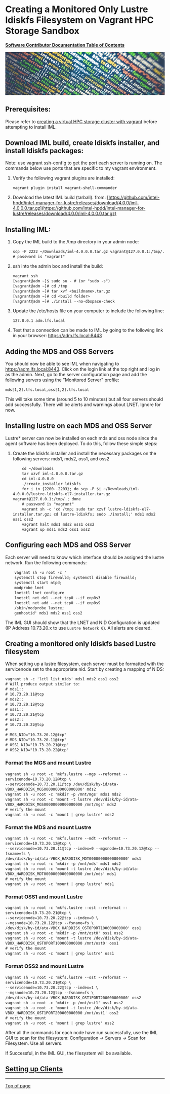 # <a name="Top"></a>Creating a Monitored Only Lustre ldiskfs Filesystem on Vagrant HPC Storage Sandbox

[**Software Contributor Documentation Table of Contents**](cd_TOC.md)

![ldiskfs](md_Graphics/monitored_filesystem_sm.jpg)

## Prerequisites:

Please refer to [creating a virtual HPC storage cluster with vagrant](https://github.com/intel-hpdd/vagrantfiles) before attempting to install IML.

## Download IML build, create ldiskfs installer, and install ldiskfs packages:

Note: use vagrant ssh-config to get the port each server is running on. The commands below use ports that are specific to my vagrant environment.

1. Verify the following vagrant plugins are installed:
   ```
   vagrant plugin install vagrant-shell-commander
   ```
2. Download the latest IML build (tarball).
   from: [https://github.com/intel-hpdd/intel-manager-for-lustre/releases/download/4.0.0/iml-4.0.0.0.tar.gz](https://github.com/intel-hpdd/intel-manager-for-lustre/releases/download/4.0.0/iml-4.0.0.0.tar.gz)

## Installing IML:

1. Copy the IML build to the /tmp directory in your admin node:
   ```
   scp -P 2222 ~/Downloads/iml-4.0.0.0.tar.gz vagrant@127.0.0.1:/tmp/.
   # password is "vagrant"
   ```
2. ssh into the admin box and install the build:
   ```
   vagrant ssh
   [vagrant@adm ~]$ sudo su - # (or "sudo -s")
   [vagrant@adm ~]# cd /tmp
   [vagrant@adm ~]# tar xvf <buildname>.tar.gz
   [vagrant@adm ~]# cd <build folder>
   [vagrant@adm ~]# ./install --no-dbspace-check
   ```
3. Update the /etc/hosts file on your computer to include the following line:
   ```
   127.0.0.1 adm.lfs.local
   ```
4. Test that a connection can be made to IML by going to the following link in your browser:
   https://adm.lfs.local:8443

## Adding the MDS and OSS Servers

You should now be able to see IML when navigating to https://adm.lfs.local:8443. Click on the login link at the top right and log in as the admin. Next, go to the server configuration page and add the following servers using the "Monitored Server" profile:

```
mds[1,2].lfs.local,oss[1,2].lfs.local
```

This will take some time (around 5 to 10 minutes) but all four servers should add successfully.
There will be alerts and warnings about LNET. Ignore for now.

## Installing lustre on each MDS and OSS Server

Lustre\* server can now be installed on each mds and oss node since the agent software has been deployed. To do this, follow these simple steps:

1. Create the ldiskfs installer and install the necessary packages on the following servers: mds1, mds2, oss1, and oss2
   ```
       cd ~/downloads
       tar xzvf iml-4.0.0.0.tar.gz
       cd iml-4.0.0.0
       ./create_installer ldiskfs
       for i in {2200..2203}; do scp -P $i ~/Downloads/iml-4.0.0.0/lustre-ldiskfs-el7-installer.tar.gz vagrant@127.0.0.1:/tmp/.; done
       # password is "vagrant"
       vagrant sh -c 'cd /tmp; sudo tar xzvf lustre-ldiskfs-el7-installer.tar.gz; cd lustre-ldiskfs; sudo ./install;' mds1 mds2 oss1 oss2
       vagrant halt mds1 mds2 oss1 oss2
       vagrant up mds1 mds2 oss1 oss2
   ```

## Configuring each MDS and OSS Server

Each server will need to know which interface should be assigned the lustre network.
Run the following commands:

```
    vagrant sh -u root -c '
    systemctl stop firewalld; systemctl disable firewalld;
    systemctl start ntpd;
    modprobe lnet
    lnetctl lnet configure
    lnetctl net del --net tcp0 --if enp0s3
    lnetctl net add --net tcp0 --if enp0s9
    /sbin/modprobe lustre;
    genhostid' mds1 mds2 oss1 oss2
```

The IML GUI should show that the LNET and NID Configuration is updated (IP Address 10.73.20.x to use `Lustre Network 0`). All alerts are cleared.

## Creating a monitored only ldiskfs based Lustre filesystem

When setting up a lustre filesystem, each server must be formatted with the servicenode set to the appropriate nid. Start by creating a mapping of NIDS:

```
vagrant sh -c 'lctl list_nids' mds1 mds2 oss1 oss2
# Will produce output similar to:
# mds1::
# 10.73.20.11@tcp
# mds2::
# 10.73.20.12@tcp
# oss1::
# 10.73.20.21@tcp
# oss2::
# 10.73.20.22@tcp
#
# MGS_NID="10.73.20.12@tcp"
# MDS_NID="10.73.20.11@tcp"
# OSS1_NID="10.73.20.21@tcp"
# OSS2_NID="10.73.20.22@tcp"
```

### Format the MGS and mount Lustre

```
vagrant sh -u root -c 'mkfs.lustre --mgs --reformat --servicenode=10.73.20.12@tcp \
--servicenode=10.73.20.11@tcp /dev/disk/by-id/ata-VBOX_HARDDISK_MGS00000000000000000' mds2
vagrant sh -u root -c 'mkdir -p /mnt/mgs' mds1 mds2
vagrant sh -u root -c 'mount -t lustre /dev/disk/by-id/ata-VBOX_HARDDISK_MGS00000000000000000 /mnt/mgs' mds2
# verify the mount
vagrant sh -u root -c 'mount | grep lustre' mds2
```

### Format the MDS and mount Lustre

```
vagrant sh -u root -c 'mkfs.lustre --mdt --reformat --servicenode=10.73.20.12@tcp \
--servicenode=10.73.20.11@tcp --index=0 --mgsnode=10.73.20.12@tcp --fsname=fs \
/dev/disk/by-id/ata-VBOX_HARDDISK_MDT00000000000000000' mds1
vagrant sh -u root -c 'mkdir -p /mnt/mds' mds1 mds2
vagrant sh -u root -c 'mount -t lustre /dev/disk/by-id/ata-VBOX_HARDDISK_MDT00000000000000000 /mnt/mds' mds1
# verify the mount
vagrant sh -u root -c 'mount | grep lustre' mds1
```

### Format OSS1 and mount Lustre

```
vagrant sh -u root -c 'mkfs.lustre --ost --reformat --servicenode=10.73.20.21@tcp \
--servicenode=10.73.20.22@tcp --index=0 \
--mgsnode=10.73.20.12@tcp --fsname=fs \
/dev/disk/by-id/ata-VBOX_HARDDISK_OST0PORT100000000000' oss1
vagrant sh -u root -c 'mkdir -p /mnt/ost0' oss1 oss2
vagrant sh -u root -c 'mount -t lustre /dev/disk/by-id/ata-VBOX_HARDDISK_OST0PORT100000000000 /mnt/ost0' oss1
# verify the mount
vagrant sh -u root -c 'mount | grep lustre' oss1
```

### Format OSS2 and mount Lustre

```
vagrant sh -u root -c 'mkfs.lustre --ost --reformat --servicenode=10.73.20.21@tcp \
--servicenode=10.73.20.22@tcp --index=1 \
--mgsnode=10.73.20.12@tcp --fsname=fs \
/dev/disk/by-id/ata-VBOX_HARDDISK_OST1PORT200000000000' oss2
vagrant sh -u root -c 'mkdir -p /mnt/ost1' oss1 oss2
vagrant sh -u root -c 'mount -t lustre /dev/disk/by-id/ata-VBOX_HARDDISK_OST1PORT200000000000 /mnt/ost1' oss2
# verify the mount
vagrant sh -u root -c 'mount | grep lustre' oss2
```

After all the commands for each node have run successfully, use the IML GUI to scan for the filesystem:
Configuration -> Servers -> Scan for Filesystem. Use all servers.

If Successful, in the IML GUI, the filesystem will be available.

## [Setting up Clients](cd_Setting_Up_Clients.md)

---

[Top of page](#Top)
